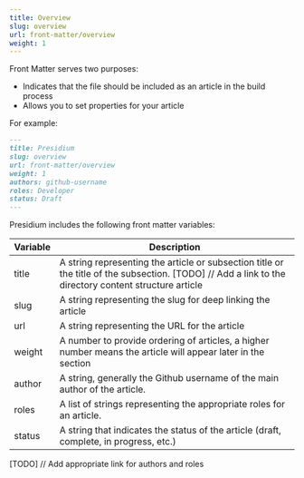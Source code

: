 ```yaml
---
title: Overview
slug: overview
url: front-matter/overview
weight: 1
---
```


Front Matter serves two purposes:

- Indicates that the file should be included as an article in the build process
- Allows you to set properties for your article

For example:

```md
---
title: Presidium
slug: overview
url: front-matter/overview
weight: 1
authors: github-username
roles: Developer
status: Draft
---
```

Presidium includes the following front matter variables:

| **Variable** | **Description** |
|--------------|-----------------|
| title | A string representing the article or subsection title or the title of the subsection. [TODO] // Add a link to the directory content structure article |
| slug | A string representing the slug for deep linking the article |
| url | A string representing the URL for the article |
| weight | A number to provide ordering of articles, a higher number means the article will appear later in the section |
| author | A string, generally the Github username of the main author of the article. |
| roles | A list of strings representing the appropriate roles for an article. |
| status | A string that indicates the status of the article (draft, complete, in progress, etc.) |

[TODO] // Add appropriate link for authors and roles
